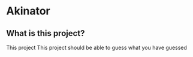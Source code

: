# Akinator

## What is this project?

This project This project should be able to guess what you have guessed
